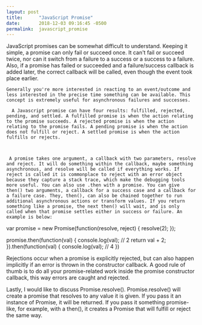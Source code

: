 ```yaml
---
layout: post
title:      "JavaScript Promise"
date:       2018-12-03 09:16:45 -0500
permalink:  javascript_promise
---
```


  JavaScript promises can be somewhat difficult to understand.  Keeping it simple, a promise can only fail or succeed once. It can't fail or succeed twice, nor can it switch from a failure to a success or a success to a failure. Also, if a promise has failed or succeeded and a failure/success callback is added later, the correct callback will be called, even though the event took place earlier.  
	
	Generally you're more interested in reacting to an event/outcome and less interested in the precise time something can be available. This concept is extremely useful for asynchronous failures and successes.
	
	  A Javascript promise can have four results: fulfilled, rejected, pending, and settled. A fulfilled promise is when the action relating to the promise succeeds. A rejected promise is when the action relating to the promise fails. A pending promise is when the action does not fulfill or reject. A settled promise is when the action fulfills or rejects.
   
	
   
	 A promise takes one argument, a callback with two parameters, resolve and reject. It will do something within the callback, maybe something asynchronous, and resolve will be called if everything works. If reject is called it is commonplace to reject with an error object because they capture a stack trace, which make the debugging tools more useful. You can also use .then with a promise. You can give then() two arguments, a callback for a success case and a callback for a failure case. They, then(), can also be chained together to run additional asynchronous actions or transform values. If you return something like a promise, the next then() will wait, and is only called when that promise settles either in success or failure. An example is below:
   

	 
	 
var promise = new Promise(function(resolve, reject) {
  resolve(2);
});

promise.then(function(val) {
  console.log(val); // 2
  return val + 2;
}).then(function(val) {
  console.log(val); // 4
})
	
Rejections occur when a promise is explicitly rejected, but can also happen implicitly if an error is thrown in the constructor callback. A good rule of thumb is to do all your promise-related work inside the promise constructor callback, this way errors are caught and rejected.

Lastly, I would like to discuss Promise.resolve(). Promise.resolve() will create a promise that resolves to any value it is given. If you pass it an instance of Promise, it will be returned. If you pass it something promise-like, for example, with a then(), it creates a Promise that will fulfill or reject the same way.
